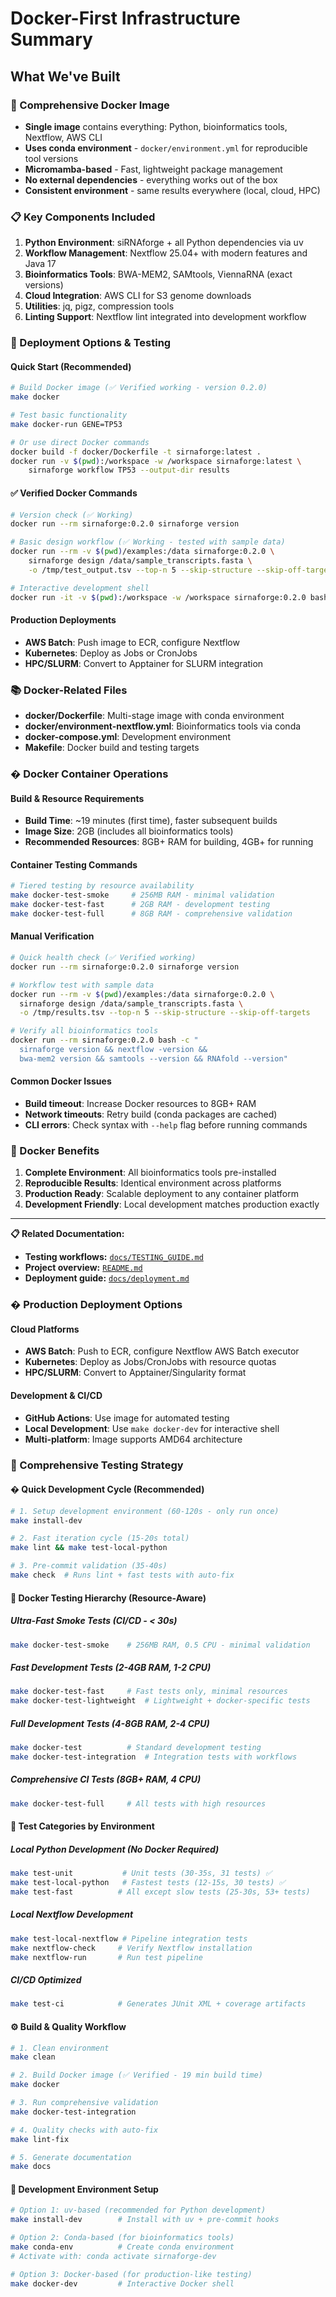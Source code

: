 # Docker-First Infrastructure Summary

## What We've Built

### 🐳 Comprehensive Docker Image
- **Single image** contains everything: Python, bioinformatics tools, Nextflow, AWS CLI
- **Uses conda environment** - `docker/environment.yml` for reproducible tool versions
- **Micromamba-based** - Fast, lightweight package management
- **No external dependencies** - everything works out of the box
- **Consistent environment** - same results everywhere (local, cloud, HPC)

### 📋 Key Components Included
1. **Python Environment**: siRNAforge + all Python dependencies via uv
2. **Workflow Management**: Nextflow 25.04+ with modern features and Java 17
3. **Bioinformatics Tools**: BWA-MEM2, SAMtools, ViennaRNA (exact versions)
4. **Cloud Integration**: AWS CLI for S3 genome downloads
5. **Utilities**: jq, pigz, compression tools
6. **Linting Support**: Nextflow lint integrated into development workflow

### 🚀 Deployment Options & Testing

#### Quick Start (Recommended)
```bash
# Build Docker image (✅ Verified working - version 0.2.0)
make docker

# Test basic functionality
make docker-run GENE=TP53

# Or use direct Docker commands
docker build -f docker/Dockerfile -t sirnaforge:latest .
docker run -v $(pwd):/workspace -w /workspace sirnaforge:latest \
    sirnaforge workflow TP53 --output-dir results
```

#### ✅ Verified Docker Commands
```bash
# Version check (✅ Working)
docker run --rm sirnaforge:0.2.0 sirnaforge version

# Basic design workflow (✅ Working - tested with sample data)
docker run --rm -v $(pwd)/examples:/data sirnaforge:0.2.0 \
    sirnaforge design /data/sample_transcripts.fasta \
    -o /tmp/test_output.tsv --top-n 5 --skip-structure --skip-off-targets

# Interactive development shell
docker run -it -v $(pwd):/workspace -w /workspace sirnaforge:0.2.0 bash
```

#### Production Deployments
- **AWS Batch**: Push image to ECR, configure Nextflow
- **Kubernetes**: Deploy as Jobs or CronJobs
- **HPC/SLURM**: Convert to Apptainer for SLURM integration

### 📚 Docker-Related Files
- **docker/Dockerfile**: Multi-stage image with conda environment
- **docker/environment-nextflow.yml**: Bioinformatics tools via conda
- **docker-compose.yml**: Development environment
- **Makefile**: Docker build and testing targets

### � Docker Container Operations

#### Build & Resource Requirements
- **Build Time**: ~19 minutes (first time), faster subsequent builds
- **Image Size**: 2GB (includes all bioinformatics tools)
- **Recommended Resources**: 8GB+ RAM for building, 4GB+ for running

#### Container Testing Commands
```bash
# Tiered testing by resource availability
make docker-test-smoke     # 256MB RAM - minimal validation
make docker-test-fast      # 2GB RAM - development testing
make docker-test-full      # 8GB RAM - comprehensive validation
```

#### Manual Verification
```bash
# Quick health check (✅ Verified working)
docker run --rm sirnaforge:0.2.0 sirnaforge version

# Workflow test with sample data
docker run --rm -v $(pwd)/examples:/data sirnaforge:0.2.0 \
  sirnaforge design /data/sample_transcripts.fasta \
  -o /tmp/results.tsv --top-n 5 --skip-structure --skip-off-targets

# Verify all bioinformatics tools
docker run --rm sirnaforge:0.2.0 bash -c "
  sirnaforge version && nextflow -version &&
  bwa-mem2 version && samtools --version && RNAfold --version"
```

#### Common Docker Issues
- **Build timeout**: Increase Docker resources to 8GB+ RAM
- **Network timeouts**: Retry build (conda packages are cached)
- **CLI errors**: Check syntax with `--help` flag before running commands

### 🎯 Docker Benefits
1. **Complete Environment**: All bioinformatics tools pre-installed
2. **Reproducible Results**: Identical environment across platforms
3. **Production Ready**: Scalable deployment to any container platform
4. **Development Friendly**: Local development matches production exactly

---

**📋 Related Documentation:**
- **Testing workflows:** [`docs/TESTING_GUIDE.md`](../docs/TESTING_GUIDE.md)
- **Project overview:** [`README.md`](../README.md)
- **Deployment guide:** [`docs/deployment.md`](../docs/deployment.md)

### � Production Deployment Options

#### Cloud Platforms
- **AWS Batch**: Push to ECR, configure Nextflow AWS Batch executor
- **Kubernetes**: Deploy as Jobs/CronJobs with resource quotas
- **HPC/SLURM**: Convert to Apptainer/Singularity format

#### Development & CI/CD
- **GitHub Actions**: Use image for automated testing
- **Local Development**: Use `make docker-dev` for interactive shell
- **Multi-platform**: Image supports AMD64 architecture

### 🧪 Comprehensive Testing Strategy

#### � Quick Development Cycle (Recommended)
```bash
# 1. Setup development environment (60-120s - only run once)
make install-dev

# 2. Fast iteration cycle (15-20s total)
make lint && make test-local-python

# 3. Pre-commit validation (35-40s)
make check  # Runs lint + fast tests with auto-fix
```

#### 🐳 Docker Testing Hierarchy (Resource-Aware)

##### Ultra-Fast Smoke Tests (CI/CD - < 30s)
```bash
make docker-test-smoke    # 256MB RAM, 0.5 CPU - minimal validation
```

##### Fast Development Tests (2-4GB RAM, 1-2 CPU)
```bash
make docker-test-fast     # Fast tests only, minimal resources
make docker-test-lightweight  # Lightweight + docker-specific tests
```

##### Full Development Tests (4-8GB RAM, 2-4 CPU)
```bash
make docker-test          # Standard development testing
make docker-test-integration  # Integration tests with workflows
```

##### Comprehensive CI Tests (8GB+ RAM, 4 CPU)
```bash
make docker-test-full     # All tests with high resources
```

#### 🎯 Test Categories by Environment

##### Local Python Development (No Docker Required)
```bash
make test-unit           # Unit tests (30-35s, 31 tests) ✅
make test-local-python   # Fastest tests (12-15s, 30 tests) ✅
make test-fast          # All except slow tests (25-30s, 53+ tests)
```

##### Local Nextflow Development
```bash
make test-local-nextflow # Pipeline integration tests
make nextflow-check     # Verify Nextflow installation
make nextflow-run       # Run test pipeline
```

##### CI/CD Optimized
```bash
make test-ci            # Generates JUnit XML + coverage artifacts
```

#### ⚙️ Build & Quality Workflow
```bash
# 1. Clean environment
make clean

# 2. Build Docker image (✅ Verified - 19 min build time)
make docker

# 3. Run comprehensive validation
make docker-test-integration

# 4. Quality checks with auto-fix
make lint-fix

# 5. Generate documentation
make docs
```

#### 🔧 Development Environment Setup
```bash
# Option 1: uv-based (recommended for Python development)
make install-dev        # Install with uv + pre-commit hooks

# Option 2: Conda-based (for bioinformatics tools)
make conda-env          # Create conda environment
# Activate with: conda activate sirnaforge-dev

# Option 3: Docker-based (for production-like testing)
make docker-dev         # Interactive Docker shell
```
